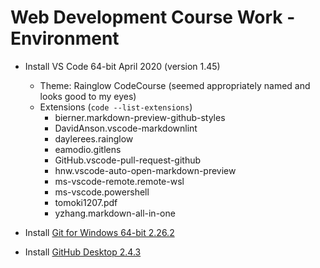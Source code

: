 # Web Development Course Work - Environment

- Install VS Code 64-bit April 2020 (version 1.45)
  - Theme: Rainglow CodeCourse (seemed appropriately named and looks good to my eyes)
  - Extensions (`code --list-extensions`)
    - bierner.markdown-preview-github-styles
    - DavidAnson.vscode-markdownlint
    - daylerees.rainglow
    - eamodio.gitlens
    - GitHub.vscode-pull-request-github
    - hnw.vscode-auto-open-markdown-preview
    - ms-vscode-remote.remote-wsl
    - ms-vscode.powershell
    - tomoki1207.pdf
    - yzhang.markdown-all-in-one

- Install [Git for Windows 64-bit 2.26.2](https://github.com/git-for-windows/git/releases/download/v2.26.2.windows.1/Git-2.26.2-64-bit.exe)
- Install [GitHub Desktop 2.4.3](https://central.github.com/deployments/desktop/desktop/latest/win32)
